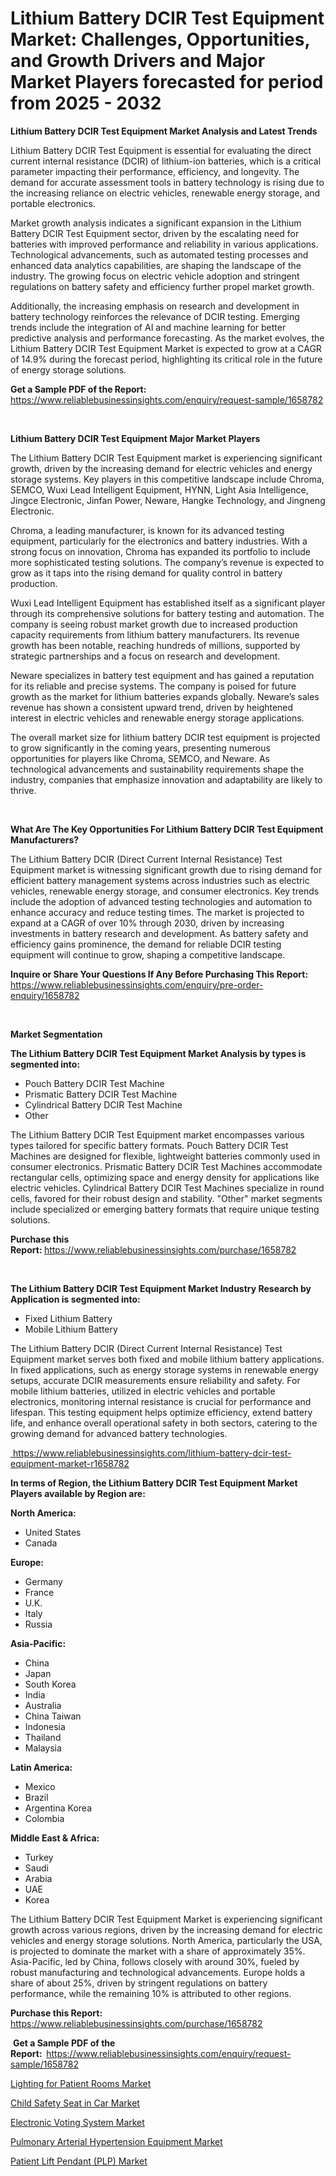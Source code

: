 <p><h1>Lithium Battery DCIR Test Equipment Market: Challenges, Opportunities, and Growth Drivers and Major Market Players forecasted for period from 2025 - 2032</h1></p><p><strong>Lithium Battery DCIR Test Equipment Market Analysis and Latest Trends</strong></p>
<p><p>Lithium Battery DCIR Test Equipment is essential for evaluating the direct current internal resistance (DCIR) of lithium-ion batteries, which is a critical parameter impacting their performance, efficiency, and longevity. The demand for accurate assessment tools in battery technology is rising due to the increasing reliance on electric vehicles, renewable energy storage, and portable electronics. </p><p>Market growth analysis indicates a significant expansion in the Lithium Battery DCIR Test Equipment sector, driven by the escalating need for batteries with improved performance and reliability in various applications. Technological advancements, such as automated testing processes and enhanced data analytics capabilities, are shaping the landscape of the industry. The growing focus on electric vehicle adoption and stringent regulations on battery safety and efficiency further propel market growth.</p><p>Additionally, the increasing emphasis on research and development in battery technology reinforces the relevance of DCIR testing. Emerging trends include the integration of AI and machine learning for better predictive analysis and performance forecasting. As the market evolves, the Lithium Battery DCIR Test Equipment Market is expected to grow at a CAGR of 14.9% during the forecast period, highlighting its critical role in the future of energy storage solutions.</p></p>
<p><strong>Get a Sample PDF of the Report:&nbsp;</strong> <a href="https://www.reliablebusinessinsights.com/enquiry/request-sample/1658782?utm_campaign=115&utm_medium=2&utm_source=Github&utm_content=ia&utm_term=23032025&utm_id=lithium-battery-dcir-test-equipment">https://www.reliablebusinessinsights.com/enquiry/request-sample/1658782</a></p>
<p>&nbsp;</p>
<p><strong>Lithium Battery DCIR Test Equipment Major Market Players</strong></p>
<p><p>The Lithium Battery DCIR Test Equipment market is experiencing significant growth, driven by the increasing demand for electric vehicles and energy storage systems. Key players in this competitive landscape include Chroma, SEMCO, Wuxi Lead Intelligent Equipment, HYNN, Light Asia Intelligence, Jingce Electronic, Jinfan Power, Neware, Hangke Technology, and Jingneng Electronic.</p><p>Chroma, a leading manufacturer, is known for its advanced testing equipment, particularly for the electronics and battery industries. With a strong focus on innovation, Chroma has expanded its portfolio to include more sophisticated testing solutions. The company’s revenue is expected to grow as it taps into the rising demand for quality control in battery production.</p><p>Wuxi Lead Intelligent Equipment has established itself as a significant player through its comprehensive solutions for battery testing and automation. The company is seeing robust market growth due to increased production capacity requirements from lithium battery manufacturers. Its revenue growth has been notable, reaching hundreds of millions, supported by strategic partnerships and a focus on research and development.</p><p>Neware specializes in battery test equipment and has gained a reputation for its reliable and precise systems. The company is poised for future growth as the market for lithium batteries expands globally. Neware’s sales revenue has shown a consistent upward trend, driven by heightened interest in electric vehicles and renewable energy storage applications.</p><p>The overall market size for lithium battery DCIR test equipment is projected to grow significantly in the coming years, presenting numerous opportunities for players like Chroma, SEMCO, and Neware. As technological advancements and sustainability requirements shape the industry, companies that emphasize innovation and adaptability are likely to thrive.</p></p>
<p>&nbsp;</p>
<p><strong>What Are The Key Opportunities For Lithium Battery DCIR Test Equipment Manufacturers?</strong></p>
<p><p>The Lithium Battery DCIR (Direct Current Internal Resistance) Test Equipment market is witnessing significant growth due to rising demand for efficient battery management systems across industries such as electric vehicles, renewable energy storage, and consumer electronics. Key trends include the adoption of advanced testing technologies and automation to enhance accuracy and reduce testing times. The market is projected to expand at a CAGR of over 10% through 2030, driven by increasing investments in battery research and development. As battery safety and efficiency gains prominence, the demand for reliable DCIR testing equipment will continue to grow, shaping a competitive landscape.</p></p>
<p><strong>Inquire or Share Your Questions If Any Before Purchasing This Report:</strong> <a href="https://www.reliablebusinessinsights.com/enquiry/pre-order-enquiry/1658782?utm_campaign=115&utm_medium=2&utm_source=Github&utm_content=ia&utm_term=23032025&utm_id=lithium-battery-dcir-test-equipment">https://www.reliablebusinessinsights.com/enquiry/pre-order-enquiry/1658782</a></p>
<p>&nbsp;</p>
<p><strong>Market Segmentation</strong></p>
<p><strong>The Lithium Battery DCIR Test Equipment Market Analysis by types is segmented into:</strong></p>
<p><ul><li>Pouch Battery DCIR Test Machine</li><li>Prismatic Battery DCIR Test Machine</li><li>Cylindrical Battery DCIR Test Machine</li><li>Other</li></ul></p>
<p><p>The Lithium Battery DCIR Test Equipment market encompasses various types tailored for specific battery formats. Pouch Battery DCIR Test Machines are designed for flexible, lightweight batteries commonly used in consumer electronics. Prismatic Battery DCIR Test Machines accommodate rectangular cells, optimizing space and energy density for applications like electric vehicles. Cylindrical Battery DCIR Test Machines specialize in round cells, favored for their robust design and stability. "Other" market segments include specialized or emerging battery formats that require unique testing solutions.</p></p>
<p><strong>Purchase this Report:&nbsp;</strong><a href="https://www.reliablebusinessinsights.com/purchase/1658782?utm_campaign=115&utm_medium=2&utm_source=Github&utm_content=ia&utm_term=23032025&utm_id=lithium-battery-dcir-test-equipment">https://www.reliablebusinessinsights.com/purchase/1658782</a></p>
<p>&nbsp;</p>
<p><strong>The Lithium Battery DCIR Test Equipment Market Industry Research by Application is segmented into:</strong></p>
<p><ul><li>Fixed Lithium Battery</li><li>Mobile Lithium Battery</li></ul></p>
<p><p>The Lithium Battery DCIR (Direct Current Internal Resistance) Test Equipment market serves both fixed and mobile lithium battery applications. In fixed applications, such as energy storage systems in renewable energy setups, accurate DCIR measurements ensure reliability and safety. For mobile lithium batteries, utilized in electric vehicles and portable electronics, monitoring internal resistance is crucial for performance and lifespan. This testing equipment helps optimize efficiency, extend battery life, and enhance overall operational safety in both sectors, catering to the growing demand for advanced battery technologies.</p></p>
<p><a href="https://www.reliablebusinessinsights.com/lithium-battery-dcir-test-equipment-market-r1658782?utm_campaign=115&utm_medium=2&utm_source=Github&utm_content=ia&utm_term=23032025&utm_id=lithium-battery-dcir-test-equipment">&nbsp;https://www.reliablebusinessinsights.com/lithium-battery-dcir-test-equipment-market-r1658782</a></p>
<p><strong>In terms of Region, the Lithium Battery DCIR Test Equipment Market Players available by Region are:</strong></p>
<p>
    <p> <strong> North America: </strong>
        <ul>
            <li>United States</li>
            <li>Canada</li>
        </ul>
        </p> 
    <p> <strong> Europe: </strong>
        <ul>
            <li>Germany</li>
            <li>France</li>
            <li>U.K.</li>
            <li>Italy</li>
            <li>Russia</li>
        </ul>
        </p> 
    <p> <strong> Asia-Pacific: </strong>
        <ul>
            <li>China</li>
            <li>Japan</li>
            <li>South Korea</li>
            <li>India</li>
            <li>Australia</li>
            <li>China Taiwan</li>
            <li>Indonesia</li>
            <li>Thailand</li>
            <li>Malaysia</li>
        </ul>
        </p> 
    <p> <strong> Latin America: </strong>
        <ul>
            <li>Mexico</li>
            <li>Brazil</li>
            <li>Argentina Korea</li>
            <li>Colombia</li>
        </ul>
        </p> 
    <p> <strong> Middle East & Africa: </strong>
        <ul>
            <li>Turkey</li>
            <li>Saudi</li>
            <li>Arabia</li>
            <li>UAE</li>
            <li>Korea</li>
        </ul>
    </p>
    </p>
<p><p>The Lithium Battery DCIR Test Equipment Market is experiencing significant growth across various regions, driven by the increasing demand for electric vehicles and energy storage solutions. North America, particularly the USA, is projected to dominate the market with a share of approximately 35%. Asia-Pacific, led by China, follows closely with around 30%, fueled by robust manufacturing and technological advancements. Europe holds a share of about 25%, driven by stringent regulations on battery performance, while the remaining 10% is attributed to other regions.</p></p>
<p><strong>Purchase this Report: </strong><a href="https://www.reliablebusinessinsights.com/purchase/1658782?utm_campaign=115&utm_medium=2&utm_source=Github&utm_content=ia&utm_term=23032025&utm_id=lithium-battery-dcir-test-equipment">https://www.reliablebusinessinsights.com/purchase/1658782</a></p>
<p>&nbsp;<strong>Get a Sample PDF of the Report:&nbsp;&nbsp;</strong><a href="https://www.reliablebusinessinsights.com/enquiry/request-sample/1658782?utm_campaign=115&utm_medium=2&utm_source=Github&utm_content=ia&utm_term=23032025&utm_id=lithium-battery-dcir-test-equipment">https://www.reliablebusinessinsights.com/enquiry/request-sample/1658782</a></p>
<p><strong></strong></p>
<p><p><a href="https://github.com/klenaestien23/Market-Research-Report-List-1/blob/main/lighting-for-patient-rooms-market.md?utm_campaign=115&utm_medium=2&utm_source=Github&utm_content=ia&utm_term=23032025&utm_id=lithium-battery-dcir-test-equipment">Lighting for Patient Rooms Market</a></p><p><a href="https://github.com/rocicbenton/Market-Research-Report-List-1/blob/main/child-safety-seat-in-car-market.md?utm_campaign=115&utm_medium=2&utm_source=Github&utm_content=ia&utm_term=23032025&utm_id=lithium-battery-dcir-test-equipment">Child Safety Seat in Car Market</a></p><p><a href="https://github.com/tahjaylestro/Market-Research-Report-List-1/blob/main/electronic-voting-system-market.md?utm_campaign=115&utm_medium=2&utm_source=Github&utm_content=ia&utm_term=23032025&utm_id=lithium-battery-dcir-test-equipment">Electronic Voting System Market</a></p><p><a href="https://github.com/filinjaic7/Market-Research-Report-List-1/blob/main/pulmonary-arterial-hypertension-equipment-market.md?utm_campaign=115&utm_medium=2&utm_source=Github&utm_content=ia&utm_term=23032025&utm_id=lithium-battery-dcir-test-equipment">Pulmonary Arterial Hypertension Equipment Market</a></p><p><a href="https://github.com/ishikodehira/Market-Research-Report-List-1/blob/main/patient-lift-pendant-plp-market.md?utm_campaign=115&utm_medium=2&utm_source=Github&utm_content=ia&utm_term=23032025&utm_id=lithium-battery-dcir-test-equipment">Patient Lift Pendant (PLP) Market</a></p></p>